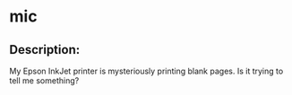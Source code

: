 
# mic
## Description:
My Epson InkJet printer is mysteriously printing blank pages. Is it trying to tell me something?

